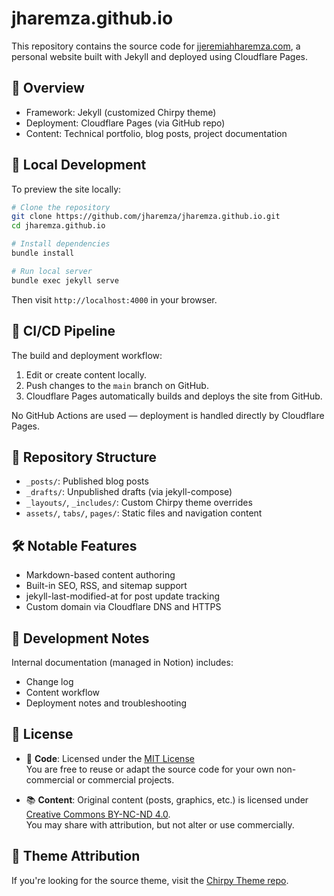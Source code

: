 # jharemza.github.io

This repository contains the source code for j[jeremiahharemza.com](https://jeremiahharemza.com), a personal website built with Jekyll and deployed using Cloudflare Pages.

## 🔧 Overview

- Framework: Jekyll (customized Chirpy theme)
- Deployment: Cloudflare Pages (via GitHub repo)
- Content: Technical portfolio, blog posts, project documentation

## 🚀 Local Development

To preview the site locally:

```bash
# Clone the repository
git clone https://github.com/jharemza/jharemza.github.io.git
cd jharemza.github.io

# Install dependencies
bundle install

# Run local server
bundle exec jekyll serve
```

Then visit `http://localhost:4000` in your browser.

## 🔄 CI/CD Pipeline

The build and deployment workflow:

1. Edit or create content locally.
2. Push changes to the `main` branch on GitHub.
3. Cloudflare Pages automatically builds and deploys the site from GitHub.

No GitHub Actions are used — deployment is handled directly by Cloudflare Pages.

## 📁 Repository Structure

- `_posts/`: Published blog posts
- `_drafts/`: Unpublished drafts (via jekyll-compose)
- `_layouts/`, `_includes/`: Custom Chirpy theme overrides
- `assets/`, `tabs/`, `pages/`: Static files and navigation content

## 🛠️ Notable Features

- Markdown-based content authoring
- Built-in SEO, RSS, and sitemap support
- jekyll-last-modified-at for post update tracking
- Custom domain via Cloudflare DNS and HTTPS

## 🧪 Development Notes

Internal documentation (managed in Notion) includes:

- Change log
- Content workflow
- Deployment notes and troubleshooting

## 📄 License

- 🧱 **Code**: Licensed under the [MIT License](./LICENSE)  
  You are free to reuse or adapt the source code for your own non-commercial or commercial projects.

- 📚 **Content**: Original content (posts, graphics, etc.) is licensed under  
  [Creative Commons BY-NC-ND 4.0](https://creativecommons.org/licenses/by-nc-nd/4.0/).  
  You may share with attribution, but not alter or use commercially.

## 📌 Theme Attribution

If you're looking for the source theme, visit the [Chirpy Theme repo](https://github.com/cotes2020/jekyll-theme-chirpy).
